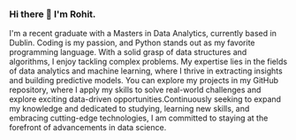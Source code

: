 ### Hi there 👋 I'm Rohit. 

I'm a recent graduate with a Masters in Data Analytics, currently based in Dublin. Coding is my passion, and Python stands out as my favorite programming language. With a solid grasp of data structures and algorithms, I enjoy tackling complex problems. My expertise lies in the fields of data analytics and machine learning, where I thrive in extracting insights and building predictive models. You can explore my projects in my GitHub repository, where I apply my skills to solve real-world challenges and explore exciting data-driven opportunities.Continuously seeking to expand my knowledge and dedicated to studying, learning new skills, and embracing cutting-edge technologies, I am committed to staying at the forefront of advancements in data science.


